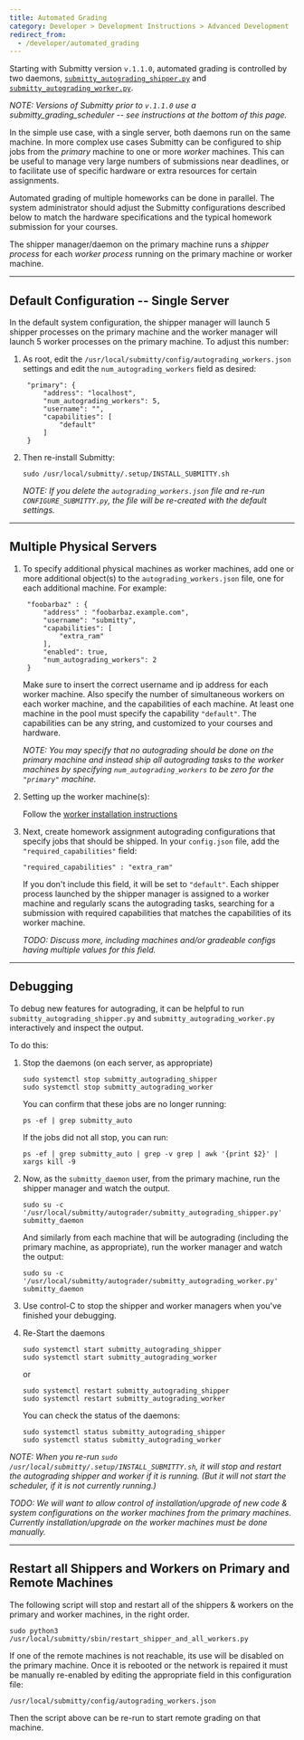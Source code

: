 ```yaml
---
title: Automated Grading
category: Developer > Development Instructions > Advanced Development
redirect_from:
  - /developer/automated_grading
---
```


Starting with Submitty version `v.1.1.0`, automated grading is
controlled by two daemons,
[`submitty_autograding_shipper.py`](https://github.com/Submitty/Submitty/blob/master/autograder/submitty_autograding_shipper.py)
and
[`submitty_autograding_worker.py`](https://github.com/Submitty/Submitty/blob/master/autograder/submitty_autograding_worker.py).

_NOTE: Versions of Submitty prior to `v.1.1.0` use a
submitty_grading_scheduler -- see instructions at the bottom of this page._

In the simple use case, with a single server, both daemons run on the
same machine.  In more complex use cases Submitty can be configured to
ship jobs from the *primary* machine to one or more *worker* machines.
This can be useful to manage very large numbers of submissions near
deadlines, or to facilitate use of specific hardware or extra
resources for certain assignments.  

Automated grading of multiple homeworks can be done in parallel.  The
system administrator should adjust the Submitty configurations
described below to match the hardware specifications and the typical
homework submission for your courses.

The shipper manager/daemon on the primary machine runs a *shipper
process* for each *worker process* running on the primary machine or
worker machine.

---

## Default Configuration -- Single Server

In the default system configuration, the shipper manager will launch 5
shipper processes on the primary machine and the worker manager will
launch 5 worker processes on the primary machine.  To adjust this
number:

1. As root, edit the `/usr/local/submitty/config/autograding_workers.json`
   settings and edit the `num_autograding_workers` field as desired:

   ```
    "primary": {
        "address": "localhost",
        "num_autograding_workers": 5,
        "username": "",
        "capabilities": [
            "default"
        ]
    }
   ```

2. Then re-install Submitty:

   ```
   sudo /usr/local/submitty/.setup/INSTALL_SUBMITTY.sh
   ```

   _NOTE: If you delete the `autograding_workers.json` file and re-run
   `CONFIGURE_SUBMITTY.py`, the file will be re-created with the
   default settings._

---

## Multiple Physical Servers

1. To specify additional physical machines as worker machines, add one or more
   additional object(s) to the `autograding_workers.json` file, one for each additional machine.  For example:

   ```
    "foobarbaz" : {
        "address" : "foobarbaz.example.com",
        "username": "submitty",
        "capabilities": [
            "extra_ram"
        ],
        "enabled": true,
        "num_autograding_workers": 2
    }
   ```

   Make sure to insert the correct username and ip address for each
   worker machine.  Also specify the number of simultaneous workers on
   each worker machine, and the capabilities of each machine.  At
   least one machine in the pool must specify the capability
   `"default"`.  The capabilities can be any string, and customized to
   your courses and hardware.

   _NOTE: You may specify that no autograding should be done on the primary machine
   and instead ship all autograding tasks to the worker machines by specifying
   `num_autograding_workers` to be zero for the `"primary"` machine._  
   

2. Setting up the worker machine(s):

   Follow the [worker installation instructions](/sysadmin/installation/worker_installation)


3. Next, create homework assignment autograding configurations that
   specify jobs that should be shipped.  In your `config.json` file,
   add the `"required_capabilities"` field:
  
   ```
   "required_capabilities" : "extra_ram"
   ```

   If you don't include this field, it will be set to `"default"`.
   Each shipper process launched by the shipper manager is assigned to
   a worker machine and regularly scans the autograding tasks,
   searching for a submission with required capabilities that matches
   the capabilities of its worker machine.

      _TODO: Discuss more, including machines and/or gradeable
      configs having multiple values for this field._

---

## Debugging 

To debug new features for autograding, it can be helpful to run
`submitty_autograding_shipper.py` and `submitty_autograding_worker.py`
interactively and inspect the output.

To do this:

1. Stop the daemons (on each server, as appropriate)

   ```
   sudo systemctl stop submitty_autograding_shipper
   sudo systemctl stop submitty_autograding_worker
   ```

   You can confirm that these jobs are no longer running:
   ```
   ps -ef | grep submitty_auto
   ```

   If the jobs did not all stop, you can run:
   ```
   ps -ef | grep submitty_auto | grep -v grep | awk '{print $2}' | xargs kill -9
   ```

2. Now, as the `submitty_daemon` user, from the primary machine, run the
   shipper manager and watch the output.

   ```
   sudo su -c '/usr/local/submitty/autograder/submitty_autograding_shipper.py' submitty_daemon
   ```

   And similarly from each machine that will be autograding (including
   the primary machine, as appropriate), run the worker manager and
   watch the output:

   ```
   sudo su -c '/usr/local/submitty/autograder/submitty_autograding_worker.py' submitty_daemon
   ```


3. Use control-C to stop the shipper and worker managers when you've
   finished your debugging.


4. Re-Start the daemons

   ```
   sudo systemctl start submitty_autograding_shipper
   sudo systemctl start submitty_autograding_worker
   ```
   
   or

   ```
   sudo systemctl restart submitty_autograding_shipper
   sudo systemctl restart submitty_autograding_worker
   ```

   You can check the status of the daemons:

   ```
   sudo systemctl status submitty_autograding_shipper
   sudo systemctl status submitty_autograding_worker
   ```

_NOTE: When you re-run `sudo /usr/local/submitty/.setup/INSTALL_SUBMITTY.sh`, it will stop and
restart the autograding shipper and worker if it is running.  (But it
will not start the scheduler, if it is not currently running.)_

_TODO: We will want to allow control of installation/upgrade of new
code & system configurations on the worker machines from the primary
machines.  Currently installation/upgrade on the worker machines must
be done manually._


---

## Restart all Shippers and Workers on Primary and Remote Machines

The following script will stop and restart all of the shippers &
workers on the primary and worker machines, in the right order.

```
sudo python3 /usr/local/submitty/sbin/restart_shipper_and_all_workers.py 
```

If one of the remote machines is not reachable, its use will be
disabled on the primary machine.  Once it is rebooted or the network
is repaired it must be manually re-enabled by editing the appropriate
field in this configuration file:

```
/usr/local/submitty/config/autograding_workers.json
```

Then the script above can be re-run to start remote grading on that
machine.
